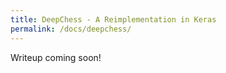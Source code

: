 ```yaml
---
title: DeepChess - A Reimplementation in Keras
permalink: /docs/deepchess/
---
```


Writeup coming soon!
